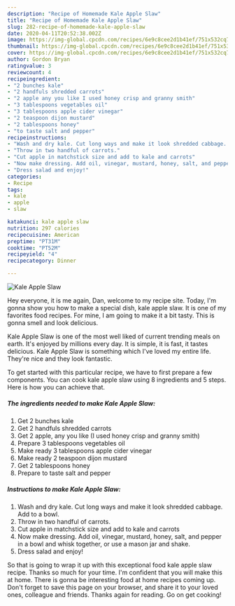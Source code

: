 ```yaml
---
description: "Recipe of Homemade Kale Apple Slaw"
title: "Recipe of Homemade Kale Apple Slaw"
slug: 282-recipe-of-homemade-kale-apple-slaw
date: 2020-04-11T20:52:38.002Z
image: https://img-global.cpcdn.com/recipes/6e9c8cee2d1b41ef/751x532cq70/kale-apple-slaw-recipe-main-photo.jpg
thumbnail: https://img-global.cpcdn.com/recipes/6e9c8cee2d1b41ef/751x532cq70/kale-apple-slaw-recipe-main-photo.jpg
cover: https://img-global.cpcdn.com/recipes/6e9c8cee2d1b41ef/751x532cq70/kale-apple-slaw-recipe-main-photo.jpg
author: Gordon Bryan
ratingvalue: 3
reviewcount: 4
recipeingredient:
- "2 bunches kale"
- "2 handfuls shredded carrots"
- "2 apple any you like I used honey crisp and granny smith"
- "3 tablespoons vegetables oil"
- "3 tablespoons apple cider vinegar"
- "2 teaspoon dijon mustard"
- "2 tablespoons honey"
- "to taste salt and pepper"
recipeinstructions:
- "Wash and dry kale. Cut long ways and make it look shredded cabbage. Add to a bowl."
- "Throw in two handful of carrots."
- "Cut apple in matchstick size and add to kale and carrots"
- "Now make dressing. Add oil, vinegar, mustard, honey, salt, and pepper in a bowl and whisk together, or use a mason jar and shake."
- "Dress salad and enjoy!"
categories:
- Recipe
tags:
- kale
- apple
- slaw

katakunci: kale apple slaw 
nutrition: 297 calories
recipecuisine: American
preptime: "PT31M"
cooktime: "PT52M"
recipeyield: "4"
recipecategory: Dinner

---
```



![Kale Apple Slaw](https://img-global.cpcdn.com/recipes/6e9c8cee2d1b41ef/751x532cq70/kale-apple-slaw-recipe-main-photo.jpg)

Hey everyone, it is me again, Dan, welcome to my recipe site. Today, I'm gonna show you how to make a special dish, kale apple slaw. It is one of my favorites food recipes. For mine, I am going to make it a bit tasty. This is gonna smell and look delicious.

Kale Apple Slaw is one of the most well liked of current trending meals on earth. It's enjoyed by millions every day. It is simple, it is fast, it tastes delicious. Kale Apple Slaw is something which I've loved my entire life. They're nice and they look fantastic.




To get started with this particular recipe, we have to first prepare a few components. You can cook kale apple slaw using 8 ingredients and 5 steps. Here is how you can achieve that.

##### The ingredients needed to make Kale Apple Slaw:

1. Get 2 bunches kale
1. Get 2 handfuls shredded carrots
1. Get 2 apple, any you like (I used honey crisp and granny smith)
1. Prepare 3 tablespoons vegetables oil
1. Make ready 3 tablespoons apple cider vinegar
1. Make ready 2 teaspoon dijon mustard
1. Get 2 tablespoons honey
1. Prepare to taste salt and pepper




##### Instructions to make Kale Apple Slaw:

1. Wash and dry kale. Cut long ways and make it look shredded cabbage. Add to a bowl.
1. Throw in two handful of carrots.
1. Cut apple in matchstick size and add to kale and carrots
1. Now make dressing. Add oil, vinegar, mustard, honey, salt, and pepper in a bowl and whisk together, or use a mason jar and shake.
1. Dress salad and enjoy!




So that is going to wrap it up with this exceptional food kale apple slaw recipe. Thanks so much for your time. I'm confident that you will make this at home. There is gonna be interesting food at home recipes coming up. Don't forget to save this page on your browser, and share it to your loved ones, colleague and friends. Thanks again for reading. Go on get cooking!
